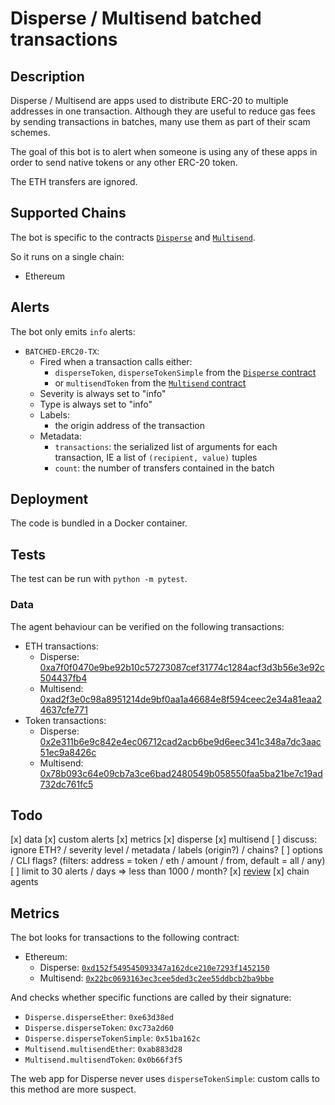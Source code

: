 # Disperse / Multisend batched transactions

## Description

Disperse / Multisend are apps used to distribute ERC-20 to multiple addresses in one transaction.
Although they are useful to reduce gas fees by sending transactions in batches, many use them as part of their scam schemes. 

The goal of this bot is to alert when someone is using any of these apps in order to send native tokens or any other ERC-20 token.

The ETH transfers are ignored.

## Supported Chains

The bot is specific to the contracts [`Disperse`][etherscan-contract-disperse] and [`Multisend`][etherscan-contract-multisend].

So it runs on a single chain:

- Ethereum

## Alerts

The bot only emits `info` alerts:

- `BATCHED-ERC20-TX`:
  - Fired when a transaction calls either:
    - `disperseToken`, `disperseTokenSimple` from the [`Disperse` contract][etherscan-contract-disperse]
    - or `multisendToken` from the [`Multisend` contract][etherscan-contract-multisend]
  - Severity is always set to "info"
  - Type is always set to "info"
  - Labels:
    - the origin address of the transaction
  - Metadata:
    - `transactions`: the serialized list of arguments for each transaction, IE a list of `(recipient, value)` tuples
    - `count`: the number of transfers contained in the batch

## Deployment

The code is bundled in a Docker container.

## Tests

The test can be run with `python -m pytest`.

### Data

The agent behaviour can be verified on the following transactions:

- ETH transactions:
  - Disperse: [0xa7f0f0470e9be92b10c57273087cef31774c1284acf3d3b56e3e92c504437fb4][etherscan-tx-disperse-eth]
  - Multisend: [0xad2f3e0c98a8951214de9bf0aa1a46684e8f594ceec2e34a81eaa24637cfe771][etherscan-tx-multisend-eth]
- Token transactions:
  - Disperse: [0x2e311b6e9c842e4ec06712cad2acb6be9d6eec341c348a7dc3aac51ec9a8426c][etherscan-tx-disperse-token]
  - Multisend: [0x78b093c64e09cb7a3ce6bad2480549b058550faa5ba21be7c19ad732dc761fc5][etherscan-tx-multisend-token]

## Todo

[x] data
[x] custom alerts
[x] metrics
[x] disperse
[x] multisend
[ ] discuss: ignore ETH? / severity level / metadata / labels (origin?) / chains?
[ ] options / CLI flags? (filters: address = token / eth / amount / from, default = all / any)
[ ] limit to 30 alerts / days => less than 1000 / month?
[x] [review](https://github.com/forta-network/bot-review-checklist)
[x] chain agents

## Metrics

The bot looks for transactions to the following contract:

- Ethereum:
  - Disperse: [`0xd152f549545093347a162dce210e7293f1452150`][etherscan-contract-disperse]
  - Multisend: [`0x22bc0693163ec3cee5ded3c2ee55ddbcb2ba9bbe`][etherscan-contract-multisend]

And checks whether specific functions are called by their signature:

- `Disperse.disperseEther`: `0xe63d38ed`
- `Disperse.disperseToken`: `0xc73a2d60`
- `Disperse.disperseTokenSimple`: `0x51ba162c`
- `Multisend.multisendEther`: `0xab883d28`
- `Multisend.multisendToken`: `0x0b66f3f5`

The web app for Disperse never uses `disperseTokenSimple`: custom calls to this method are more suspect.

[etherscan-contract-disperse]: https://etherscan.io/address/0xd152f549545093347a162dce210e7293f1452150#code
[etherscan-contract-multisend]: https://etherscan.io/address/0x22bc0693163ec3cee5ded3c2ee55ddbcb2ba9bbe#code
[etherscan-tx-disperse-eth]: https://etherscan.io/tx/0xa7f0f0470e9be92b10c57273087cef31774c1284acf3d3b56e3e92c504437fb4
[etherscan-tx-disperse-token]: https://etherscan.io/tx/0x2e311b6e9c842e4ec06712cad2acb6be9d6eec341c348a7dc3aac51ec9a8426c
[etherscan-tx-multisend-eth]: https://etherscan.io/tx/0xad2f3e0c98a8951214de9bf0aa1a46684e8f594ceec2e34a81eaa24637cfe771
[etherscan-tx-multisend-token]: https://etherscan.io/tx/0x78b093c64e09cb7a3ce6bad2480549b058550faa5ba21be7c19ad732dc761fc5
[phalcon-disperse-token]: https://explorer.phalcon.xyz/tx/eth/0x2e311b6e9c842e4ec06712cad2acb6be9d6eec341c348a7dc3aac51ec9a8426c
[phalcon-multisend-token]: https://explorer.phalcon.xyz/tx/eth/0x78b093c64e09cb7a3ce6bad2480549b058550faa5ba21be7c19ad732dc761fc5
